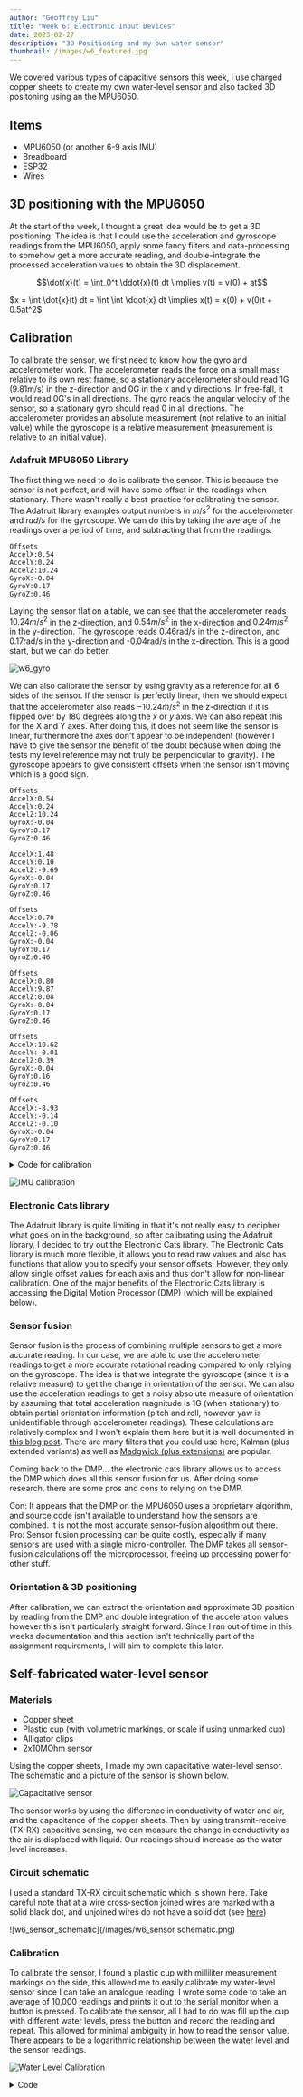 ```yaml
---
author: "Geoffrey Liu"
title: "Week 6: Electronic Input Devices"
date: 2023-02-27
description: "3D Positioning and my own water sensor"
thumbnail: /images/w6_featured.jpg
---
```


We covered various types of capacitive sensors this week, I use charged copper sheets to create my own water-level sensor and also tacked 3D positoning using an the MPU6050.

## Items

* MPU6050 (or another 6-9 axis IMU)
* Breadboard
* ESP32
* Wires

## 3D positioning with the MPU6050

At the start of the week, I thought a great idea would be to get a 3D positioning. The idea is that I could use the acceleration and gyroscope readings from the MPU6050, apply some fancy filters and data-processing to somehow get a more accurate reading, and double-integrate the processed acceleration values to obtain the 3D displacement.

$$\dot{x}(t) = \int_0^t \ddot{x}(t) dt \implies v(t) = v(0) + at$$

$x = \int \dot{x}(t) dt = \int \int \ddot{x} dt  \implies x(t) = x(0) + v(0)t + 0.5at^2$

## Calibration

To calibrate the sensor, we first need to know how the gyro and accelerometer work. The accelerometer reads the force on a small mass relative to its own rest frame, so a stationary accelerometer should read 1G (9.81m/s) in the z-direction and 0G in the x and y directions. In free-fall, it would read 0G's in all directions. The gyro reads the angular velocity of the sensor, so a stationary gyro should read 0 in all directions. The accelerometer provides an absolute measurement (not relative to an initial value) while the gyroscope is a relative measurement (measurement is relative to an initial value).

### Adafruit MPU6050 Library

The first thing we need to do is calibrate the sensor. This is because the sensor is not perfect, and will have some offset in the readings when stationary. There wasn't really a best-practice for calibrating the sensor. The Adafruit library examples output numbers in $m/s^2$ for the accelerometer and $rad/s$ for the gyroscope. We can do this by taking the average of the readings over a period of time, and subtracting that from the readings.

```
Offsets
AccelX:0.54
AccelY:0.24
AccelZ:10.24
GyroX:-0.04
GyroY:0.17
GyroZ:0.46
```

Laying the sensor flat on a table, we can see that the accelerometer reads $10.24m/s^2$ in the z-direction, and $0.54m/s^2$ in the x-direction and $0.24m/s^2$ in the y-direction. The gyroscope reads 0.46rad/s in the z-direction, and 0.17rad/s in the y-direction and -0.04rad/s in the x-direction. This is a good start, but we can do better.

![w6_gyro](/images/w6_gyro_plot.gif)

We can also calibrate the sensor by using gravity as a reference for all 6 sides of the sensor. If the sensor is perfectly linear, then we should expect that the accelerometer also reads $-10.24m/s^2$ in the z-direction if it is flipped over by 180 degrees along the $x$ or $y$ axis. We can also repeat this for the X and Y axes. After doing this, it does not seem like the sensor is linear, furthermore the axes don't appear to be independent (however I have to give the sensor the benefit of the doubt because when doing the tests my level reference may not truly be perpendicular to gravity). The gyroscope appears to give consistent offsets when the sensor isn't moving which is a good sign.

```
Offsets
AccelX:0.54
AccelY:0.24
AccelZ:10.24
GyroX:-0.04
GyroY:0.17
GyroZ:0.46

AccelX:1.48
AccelY:0.10
AccelZ:-9.69
GyroX:-0.04
GyroY:0.17
GyroZ:0.46

Offsets
AccelX:0.70
AccelY:-9.78
AccelZ:-0.06
GyroX:-0.04
GyroY:0.17
GyroZ:0.46

Offsets
AccelX:0.80
AccelY:9.87
AccelZ:0.08
GyroX:-0.04
GyroY:0.17
GyroZ:0.46

Offsets
AccelX:10.62
AccelY:-0.01
AccelZ:0.39
GyroX:-0.04
GyroY:0.16
GyroZ:0.46

Offsets
AccelX:-8.93
AccelY:-0.14
AccelZ:-0.10
GyroX:-0.04
GyroY:0.17
GyroZ:0.46

```

<details>
<summary>Code for calibration</summary>

```cpp
// Basic demo for accelerometer readings from Adafruit MPU6050

#include <Adafruit_MPU6050.h>
#include <Adafruit_Sensor.h>
#include <Wire.h>

Adafruit_MPU6050 mpu;

void setup(void) {
  Wire.begin(16, 17);
  Serial.begin(115200);
  while (!Serial) {
    delay(10); // will pause Zero, Leonardo, etc until serial console opens
  }

  // Try to initialize!
  if (!mpu.begin()) {
    Serial.println("Failed to find MPU6050 chip");
    while (1) {
      delay(10);
    }
  }

  mpu.setAccelerometerRange(MPU6050_RANGE_16_G);
  mpu.setGyroRange(MPU6050_RANGE_250_DEG);
  mpu.setFilterBandwidth(MPU6050_BAND_21_HZ);
  Serial.println("");
  delay(100);
}


void Update(){
  float ax = 0;
  float ay = 0;
  float az = 0;
  float gx = 0;
  float gy = 0;
  float gz = 0;
  float currentMicros = micros();
  float n = 0;
  while(n<1000){
    
    if (micros() - currentMicros > 100){ // Get less correlated readings
      sensors_event_t a, g, temp;
      mpu.getEvent(&a, &g, &temp);
      ax += a.acceleration.x;
      ay += a.acceleration.y;
      az += a.acceleration.z;

      gx += g.gyro.x;
      gy += g.gyro.y;
      gz += g.gyro.z;
      
      currentMicros = micros();
      n += 1;
    }
  }
  ax = ax/1000;
  ay = ay/1000;
  az = az/1000;
  gx = gx/1000;
  gy = gy/1000;
  gz = gz/1000;

  Serial.println("Offsets");
  Serial.print("AccelX:");
  Serial.println(ax);
  Serial.print("AccelY:");
  Serial.println(ay);
  Serial.print("AccelZ:");
  Serial.println(az);

  Serial.print("GyroX:");
  Serial.println(gx);
  Serial.print("GyroY:");
  Serial.println(gy);
  Serial.print("GyroZ:");
  Serial.println(gz);
}

void loop() {

  /* Get new sensor events with the readings */
  Update();
}
```

</details>



![IMU calibration](/images/w6_sensor2.png)


### Electronic Cats library

The Adafruit library is quite limiting in that it's not really easy to decipher what goes on in the background, so after calibrating using the Adafruit library, I decided to try out the Electronic Cats library. The Electronic Cats library is much more flexible, it allows you to read raw values and also has functions that allow you to specify your sensor offsets. However, they only allow single offset values for each axis and thus don't allow for non-linear calibration. One of the major benefits of the Electronic Cats library is accessing the Digital Motion Processor (DMP) (which will be explained below).

### Sensor fusion

Sensor fusion is the process of combining multiple sensors to get a more accurate reading. In our case, we are able to use the accelerometer readings to get a more accurate rotational reading compared to only relying on the gyroscope. The idea is that we integrate the gyroscope (since it is a relative measure) to get the change in orientation of the sensor. We can also use the acceleration readings to get a noisy absolute measure of orientation by assuming that total acceleration magnitude is 1G (when stationary) to obtain partial orientation information (pitch and roll, however yaw is unidentifiable through accelerometer readings). These calculations are relatively complex and I won't explain them here but it is well documented in [this blog post](https://yichaozhou.com/post/20220123altitude_filter/). There are many filters that you could use here, Kalman (plus extended variants) as well as [Madgwick (plus extensions)](https://github.com/xioTechnologies/Fusion) are popular.

Coming back to the DMP... the electronic cats library allows us to access the DMP which does all this sensor fusion for us. After doing some research, there are some pros and cons to relying on the DMP.

Con: It appears that the DMP on the MPU6050 uses a proprietary algorithm, and source code isn't available to understand how the sensors are combined. It is not the most accurate sensor-fusion algorithm out there.
Pro: Sensor fusion processing can be quite costly, especially if many sensors are used with a single micro-controller. The DMP takes all sensor-fusion calculations off the microprocessor, freeing up processing power for other stuff.

### Orientation & 3D positioning

After calibration, we can extract the orientation and approximate 3D position by reading from the DMP and double integration of the acceleration values, however this isn't particularly straight forward. Since I ran out of time in this weeks documentation and this section isn't technically part of the assignment requirements, I will aim to complete this later.

## Self-fabricated water-level sensor
### Materials

* Copper sheet
* Plastic cup (with volumetric markings, or scale if using unmarked cup)
* Alligator clips
* 2x10MOhm sensor

Using the copper sheets, I made my own capacitative water-level sensor. The schematic and a picture of the sensor is shown below.

![Capacitative sensor](/images/w6_1.jpeg)

The sensor works by using the difference in conductivity of water and air, and the capacitance of the copper sheets. Then by using transmit-receive (TX-RX) capacitive sensing, we can measure the change in conductivity as the air is displaced with liquid. Our readings should increase as the water level increases.

### Circuit schematic

I used a standard TX-RX circuit schematic which is shown here. Take careful note that at a wire cross-section joined wires are marked with a solid black dot, and unjoined wires do not have a solid dot (see [here](https://commons.wikimedia.org/wiki/File:Wire_Crossover_Symbols_for_Circuit_Diagrams.png))

![w6_sensor_schematic](/images/w6_sensor schematic.png)

### Calibration

To calibrate the sensor, I found a plastic cup with milliliter measurement markings on the side, this allowed me to easily calibrate my water-level sensor since I can take an analogue reading. I wrote some code to take an average of 10,000 readings and prints it out to the serial monitor when a button is pressed. To calibrate the sensor, all I had to do was fill up the cup with different water levels, press the button and record the reading and repeat. This allowed for minimal ambiguity in how to read the sensor value. There appears to be a logarithmic relationship between the water level and the sensor readings.

![Water Level Calibration](/images/w6_sensor1.png)


<details>
<summary>Code</summary>

```cpp
const int buttonPin = 1; 
int buttonState = 0;
int timer = 0;
int data = 0;
int already_read = 0;

// Define capacitor class

class Capacitor{
  int tx_pin;  //Top capacitor plate
  int rx_pin;  //Bottom capacitor plate
  int high_read; //Read when top plate is charging
  int low_read; //Read the resulting discharge of the top plate
  int N_samples = 1000;
  int diff;  //Find the difference between the reading the bottom plate gets when the top plate is charging and then discharges to get the result
  long result;
  int tx_state; //Is the top plate charging?
  unsigned long previousMicros;
  long capTime; //How long I want the top plate to charge

  public:
  Capacitor(int tp, int rp, int interval){  //Declare inputs into my class
    tx_pin = tp;
    rx_pin = rp;
    capTime = interval;
    previousMicros = 0;
    
    pinMode(tx_pin, OUTPUT);
  }
  long Update()
  {
    unsigned long currentMicros = micros(); //Get current time
    result = 0; //Reset the result
    //Read N samples and take the sum of the readings
    for(int i = 0; i<N_samples; i++){
      currentMicros = micros();
      //Charge the top plate
      digitalWrite(tx_pin,HIGH);
      tx_state = HIGH;
      high_read = analogRead(rx_pin); //See what the bottom plate is reading

      //Time charging the tx plate
      if((tx_state == HIGH) && (currentMicros - previousMicros >= capTime)){ //If the top plate has been charging and it is now time to discharge
        previousMicros = currentMicros;
        digitalWrite(tx_pin,LOW);
        tx_state = LOW;
        low_read = analogRead(rx_pin); //See what the bottom plate is reading now
        diff = high_read - low_read;
        result += diff;
      }
    }
    return result;
  }

};
Capacitor cap1(4,A3,1000); //TX on Pin 4, RX on Pin A3, charge the top plate for 100 microseconds

void setup() {
  // put your setup code here, to run once:
  Serial.begin(9600);
}

void loop() {
  // put your main code here, to run repeatedly:

  buttonState = digitalRead(buttonPin);
  digitalWrite(LED_BUILTIN, LOW);
  // Serial.println(buttonState);
  Serial.println('Waiting for values');
  while(buttonState == LOW){
    buttonState = digitalRead(buttonPin);
    if (micros() - timer > 1000000){
      Serial.print(".");
      timer = micros();
    }
  }
  already_read = 0;
  while (buttonState == HIGH){
    buttonState = digitalRead(buttonPin);
    if (already_read == 0){
      Serial.println("Reading values");
      digitalWrite(LED_BUILTIN, HIGH);
      data = cap1.Update();
      Serial.println(data);
      already_read = 1;
    }

  }

  Serial.println("Press button for next reading");
  while(buttonState == LOW){
    buttonState = digitalRead(buttonPin);
    if (micros() - timer > 1000000){
      Serial.print(".");
      timer = micros();
    }
  }

}
```

</details>
